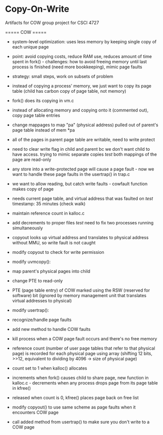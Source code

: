 # Copy-On-Write
Artifacts for COW group project for CSCI 4727


===== COW =====
- system-level optimization: uses less memory by keeping single copy of each unique page
- point: avoid copying costs, reduce RAM use, reduces amount of time spent in fork() - challenges: how to avoid freeing memory until last process is finished (need more bookkeeping),
mimic page faults
- strategy: small steps, work on subsets of problem
- instead of copying a process' memory, we just want to copy its page table (child has carbon copy of page table, not memory)
- fork() does its copying in vm.c
- instead of allocating memory and copying onto it (commented out), copy page table entries
- change mappages to map "pa" (physical address) pulled out of parent's page table instead of mem *pa
- all of the pages in parent page table are writable, need to write protect
- need to clear write flag in child and parent bc we don't want child to
have access. trying to mimic separate copies *test* both mappings of the page are read-only
- any store into a write-protected page will cause a page fault - now we want to handle these page faults in the usertrap() in trap.c
- we want to allow reading, but catch write faults - cowfault function makes copy of page
- needs current page table, and virtual address that was faulted on *test* timestamp: 35 minutes (check walk)
- maintain reference count in kalloc.c
  
- add decrements to proper files
*test* need to fix two processes running simultaneously
- copyout looks up virtual address and translates to physical address without MMU, so write fault is not caught
- modify copyout to check for write permission
- modify uvmcopy():
- map parent's physical pages into child
- change PTE to read-only
- PTE (page table entry) of COW marked using the RSW (reserved for software) bit (ignored by memory management unit that translates virtual addresses to physical)
- modify usertrap():
- recognize/handle page faults
- add new method to handle COW faults
- kill process when a COW page fault occurs and there's no free memory
- reference count (number of user page tables that refer to that physical page) is recorded for each physical page using array
(shifting 12 bits, >>12, equivalent to dividing by 4096 → size of physical page)
- count set to 1 when kalloc() allocates
- increments when fork() causes child to share page, new function in kalloc.c - decrements when any process drops page from its page table in kfree()
- released when count is 0, kfree() places page back on free list
- modify copyout() to use same scheme as page faults when it encounters COW page
- call added method from usertrap() to make sure you don't write to a COW page
